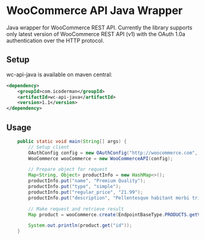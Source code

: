# WooCommerce API Java Wrapper
Java wrapper for WooCommerce REST API. Currently the library supports only latest version of WooCommerce REST API (v1)
with the OAuth 1.0a authentication over the HTTP protocol.

## Setup
wc-api-java is available on maven central:
```xml
<dependency>
    <groupId>com.icoderman</groupId>
    <artifactId>wc-api-java</artifactId>
    <version>1.1</version>
</dependency>
```

## Usage

```java
    public static void main(String[] args) {
        // Setup client
        OAuthConfig config = new OAuthConfig("http://woocommerce.com", "consumerKey", "consumerSecret");
        WooCommerce wooCommerce = new WooCommerceAPI(config);

        // Prepare object for request
        Map<String, Object> productInfo = new HashMap<>();
        productInfo.put("name", "Premium Quality");
        productInfo.put("type", "simple");
        productInfo.put("regular_price", "21.99");
        productInfo.put("description", "Pellentesque habitant morbi tristique senectus et netus");

        // Make request and retrieve result
        Map product = wooCommerce.create(EndpointBaseType.PRODUCTS.getValue(), productInfo);

        System.out.println(product.get("id"));
    }
```
